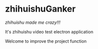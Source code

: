 # zhihuishuGanker

*zhihuishu made me crazy!!!*

It's zhihuishu video test electron application

Welcome to improve the project function
